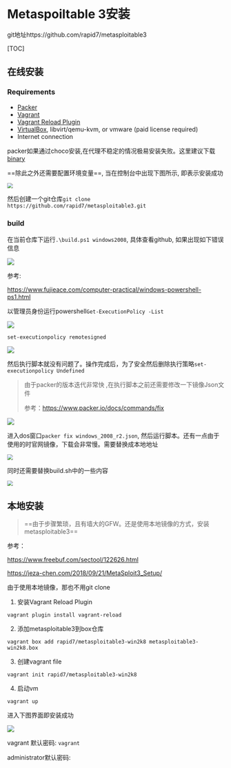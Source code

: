 # Metaspoiltable 3安装

git地址https://github.com/rapid7/metasploitable3

[TOC]

## 在线安装

### Requirements

- [Packer](https://www.packer.io/intro/getting-started/install.html) 
- [Vagrant](https://www.vagrantup.com/docs/installation/)
- [Vagrant Reload Plugin](https://github.com/aidanns/vagrant-reload#installation)
- [VirtualBox](https://www.virtualbox.org/wiki/Downloads), libvirt/qemu-kvm, or vmware (paid license required)
- Internet connection

packer如果通过choco安装,在代理不稳定的情况极易安装失败。这里建议下载[binary](https://www.packer.io/downloads.html)

==除此之外还需要配置环境变量==, 当在控制台中出现下图所示, 即表示安装成功

<img src="..\..\..\imgs\_Kali\metasploit\metasploit\Snipaste_2020-09-03_12-07-01.png" style="zoom:80%;" />

然后创建一个git仓库`git clone https://github.com/rapid7/metasploitable3.git`

### build

在当前仓库下运行`.\build.ps1 windows2008`, 具体查看github, 如果出现如下错误信息

<img src="..\..\..\imgs\_Kali\metasploit\Snipaste_2020-09-03_12-27-01.png"/>

参考:

https://www.fujieace.com/computer-practical/windows-powershell-ps1.html

以管理员身份运行powershell`Get-ExecutionPolicy -List`

<img src="..\..\..\imgs\_Kali\metasploit\964.png"/>

`set-executionpolicy remotesigned`

<img src="..\..\..\imgs\_Kali\metasploit\965.png"/>

然后执行脚本就没有问题了。操作完成后，为了安全然后删除执行策略`set-executionpolicy Undefined`

> 由于packer的版本迭代非常快 ,在执行脚本之前还需要修改一下镜像Json文件
>
> 参考：https://www.packer.io/docs/commands/fix

<img src="..\..\..\imgs\_Kali\metasploit\Snipaste_2020-09-03_13-24-40.png"/>

进入dos窗口`packer fix windows_2008_r2.json`, 然后运行脚本。还有一点由于使用的时官网镜像，下载会非常慢。需要替换成本地地址

<img src="..\..\imgs\_Kali\Snipaste_2020-09-03_13-29-37.png" style="zoom:80%;" />

同时还需要替换build.sh中的一些内容

<img src="D:\asset\imgs\_Kali\Snipaste_2020-09-03_13-35-38.png" style="zoom:80%;" />

## 本地安装

> ==由于步骤繁琐，且有墙大的GFW。还是使用本地镜像的方式，安装metasploitable3==

参考：

https://www.freebuf.com/sectool/122626.html

https://jeza-chen.com/2018/09/21/MetaSploit3_Setup/

由于使用本地镜像，那也不用git clone

1. 安装Vagrant Reload Plugin

```shell
vagrant plugin install vagrant-reload
```

2. 添加metasploitable3到box仓库

```shell
vagrant box add rapid7/metasploitable3-win2k8 metasploitable3-win2k8.box
```

3. 创建vagrant file

```shell
vagrant init rapid7/metasploitable3-win2k8
```

4. 启动vm

```shell
vagrant up
```

进入下图界面即安装成功

<img src="..\..\..\imgs\_Kali\metasploit\Snipaste_2020-09-06_16-14-50.png"/>

vagrant 默认密码: `vagrant`

administrator默认密码:
